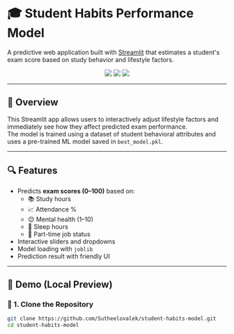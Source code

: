 
# 🎓 Student Habits Performance Model

A predictive web application built with [Streamlit](https://streamlit.io) that estimates a student's exam score based on study behavior and lifestyle factors.

<p align="center">
  <img src="https://img.shields.io/badge/Python-3.8+-blue?logo=python" />
  <img src="https://img.shields.io/badge/Streamlit-app-success?logo=streamlit" />
  <img src="https://img.shields.io/github/license/Sutheelovalek/student-habits-model" />
</p>

---

## 🚀 Overview

This Streamlit app allows users to interactively adjust lifestyle factors and immediately see how they affect predicted exam performance.  
The model is trained using a dataset of student behavioral attributes and uses a pre-trained ML model saved in `best_model.pkl`.

---

## 🔍 Features

- Predicts **exam scores (0–100)** based on:
  - 📚 Study hours
  - 📈 Attendance %
  - 😌 Mental health (1–10)
  - 🛌 Sleep hours
  - 👔 Part-time job status
- Interactive sliders and dropdowns
- Model loading with `joblib`
- Prediction result with friendly UI

---

## 🧪 Demo (Local Preview)

### 🔧 1. Clone the Repository

```bash
git clone https://github.com/Sutheelovalek/student-habits-model.git
cd student-habits-model

